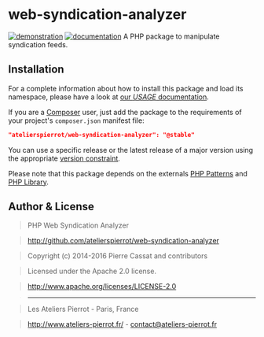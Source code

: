 web-syndication-analyzer
========================

[![demonstration](http://img.ateliers-pierrot-static.fr/see-the-demo.svg)](http://sites.ateliers-pierrot.fr/web-syndication-analyzer/)
[![documentation](http://img.ateliers-pierrot-static.fr/read-the-doc.svg)](http://docs.ateliers-pierrot.fr/web-syndication-analyzer/)
A PHP package to manipulate syndication feeds.


Installation
------------

For a complete information about how to install this package and load its namespace, 
please have a look at [our *USAGE* documentation](http://github.com/atelierspierrot/atelierspierrot/blob/master/USAGE.md).

If you are a [Composer](http://getcomposer.org/) user, just add the package to the 
requirements of your project's `composer.json` manifest file:

```json
"atelierspierrot/web-syndication-analyzer": "@stable"
```

You can use a specific release or the latest release of a major version using the appropriate
[version constraint](http://getcomposer.org/doc/01-basic-usage.md#package-versions).

Please note that this package depends on the externals [PHP Patterns](http://github.com/atelierspierrot/patterns)
and [PHP Library](http://github.com/atelierspierrot/library).


Author & License
----------------

>    PHP Web Syndication Analyzer

>    http://github.com/atelierspierrot/web-syndication-analyzer

>    Copyright (c) 2014-2016 Pierre Cassat and contributors

>    Licensed under the Apache 2.0 license.

>    http://www.apache.org/licenses/LICENSE-2.0

>    ----

>    Les Ateliers Pierrot - Paris, France

>    <http://www.ateliers-pierrot.fr/> - <contact@ateliers-pierrot.fr>
